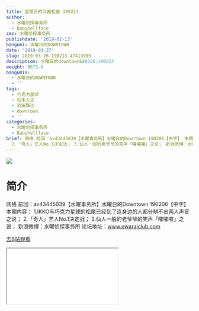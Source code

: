 ```yaml
---
title: 星期三的浜酱松酱 190213
author:
  - 水曜侦探事务所
  - Babyhellface
zmz: 水曜侦探事务所
publishdate: '2019-02-13'
bangumi: 水曜日的DOWNTOWN
date: '2019-03-27'
slug: 2019-03-26-190213-47413905
description: 水曜日的downtown&#8226;190213
weight: 9673.0
bangumis:
  - 水曜日的DOWNTOWN
  - ''
tags:
  - 巧克力星球
  - 松本人志
  - 浜田雅功
  - downtown
  - ''
categories:
  - 水曜侦探事务所
  - Babyhellface
brief: 网络 前回：av43445039【水曜事务所】水曜日的Downtown 190206【中字】 本期内容： 1.IKKO与巧克力星球的松尾已经到了连身边的人都分辨不出两人声音之说；
  2.「奇人」艺人No.1决定战； 3.仙人一般的老爷爷的笑声「嚯嚯嚯」之说； 新浪微博：水曜侦探事务所 论坛地址：www.owaraiclub.com
---
```

![](https://i.imgur.com/SwyyKZo.jpg)
# 简介  
网络
前回：av43445039【水曜事务所】水曜日的Downtown 190206【中字】
本期内容：
1.IKKO与巧克力星球的松尾已经到了连身边的人都分辨不出两人声音之说；
2.「奇人」艺人No.1决定战；
3.仙人一般的老爷爷的笑声「嚯嚯嚯」之说；
新浪微博：水曜侦探事务所    论坛地址：www.owaraiclub.com  

[去B站观看](https://www.bilibili.com/video/av47413905/)
<div class ="resp-container"><iframe class="testiframe" src="//player.bilibili.com/player.html?aid=47413905"", scrolling="no", allowfullscreen="true" > </iframe></div> 

